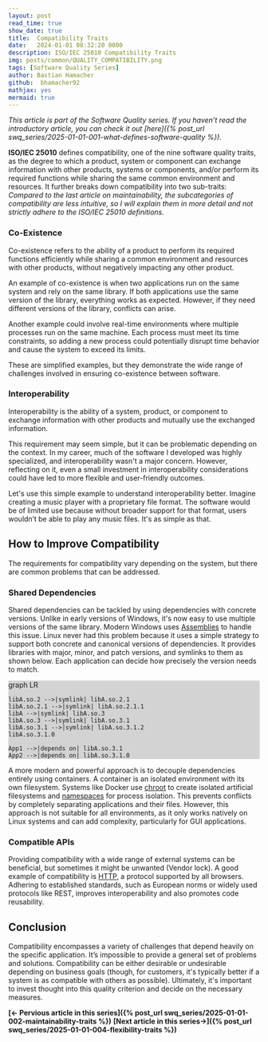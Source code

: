 ```yaml
---
layout: post
read_time: true
show_date: true
title:  Compatibility Traits
date:   2024-01-01 08:32:20 0000
description: ISO/IEC 25010 Compatibility Traits
img: posts/common/QUALITY_COMPATIBILITY.png 
tags: [Software Quality Series]
author: Bastian Hamacher
github:  bhamacher92
mathjax: yes
mermaid: true
---
```


*This article is part of the Software Quality series. If you haven’t read the introductory article, you can check it out [here]({% post_url swq_series/2025-01-01-001-what-defines-software-quality %}).*

**ISO/IEC 25010** defines compatibility, one of the nine software quality traits, as 
the degree to which a product, system or component can exchange information with other products, systems or components, and/or perform its required functions while sharing the same common environment and resources.
It further breaks down compatibility into two sub-traits: 
*Compared to the last article on maintainability, the subcategories of compatibility are less intuitive, so I will explain them in more detail and not strictly adhere to the ISO/IEC 25010 definitions.*

### Co-Existence

Co-existence refers to the ability of a product to perform its required functions efficiently while sharing a common environment and resources with other products, without negatively impacting any other product. 

An example of co-existence is when two applications run on the same system and rely on the same library. If both applications use the same version of the library, everything works as expected. However, if they need different versions of the library, conflicts can arise. 

Another example could involve real-time environments where multiple processes run on the same machine. Each process must meet its time constraints, so adding a new process could potentially disrupt time behavior and cause the system to exceed its limits.

These are simplified examples, but they demonstrate the wide range of challenges involved in ensuring co-existence between software.

### Interoperability

Interoperability is the ability of a system, product, or component to exchange information with other products and mutually use the exchanged information.

This requirement may seem simple, but it can be problematic depending on the context. In my career, much of the software I developed was highly specialized, and interoperability wasn't a major concern. However, reflecting on it, even a small investment in interoperability considerations could have led to more flexible and user-friendly outcomes.

Let's use this simple example to understand interoperability better. Imagine creating a music player with a proprietary file format. The software would be of limited use because without broader support for that format, users wouldn’t be able to play any music files. It's as simple as that.

## How to Improve Compatibility

The requirements for compatibility vary depending on the system, but there are common problems that can be addressed.

### Shared Dependencies

Shared dependencies can be tackled by using dependencies with concrete versions. Unlike in early versions of Windows, it's now easy to use multiple versions of the same library. Modern Windows uses [Assemblies](https://learn.microsoft.com/de-de/dotnet/standard/assembly/) to handle this issue. Linux never had this problem because it uses a simple strategy to support both concrete and canonical versions of dependencies. It provides libraries with major, minor, and patch versions, and symlinks to them as shown below. Each application can decide how precisely the version needs to match.

<div class="mermaid" style="background-color: lightgray;">
graph LR

    libA.so.2 -->|symlink| libA.so.2.1
    libA.so.2.1 -->|symlink| libA.so.2.1.1 
    libA -->|symlink| libA.so.3
    libA.so.3 -->|symlink| libA.so.3.1
    libA.so.3.1 -->|symlink| libA.so.3.1.2
    libA.so.3.1.0

    App1 -->|depends on| libA.so.3.1
    App2 -->|depends on| libA.so.3.1.0
</div>

A more modern and powerful approach is to decouple dependencies entirely using containers. A container is an isolated environment with its own filesystem. Systems like Docker use [chroot](https://linux.die.net/man/1/chroot) to create isolated artificial filesystems and [namespaces](https://man7.org/linux/man-pages/man7/namespaces.7.html) for process isolation. This prevents conflicts by completely separating applications and their files. However, this approach is not suitable for all environments, as it only works natively on Linux systems and can add complexity, particularly for GUI applications.

### Compatible APIs

Providing compatibility with a wide range of external systems can be beneficial, but sometimes it might be unwanted (Vendor lock). A good example of compatibility is [HTTP](https://en.wikipedia.org/wiki/HTTP), a protocol supported by all browsers. Adhering to established standards, such as European norms or widely used protocols like REST, improves interoperability and also promotes code reusability.

## Conclusion

Compatibility encompasses a variety of challenges that depend heavily on the specific application. It’s impossible to provide a general set of problems and solutions. Compatibility can be either desirable or undesirable depending on business goals (though, for customers, it's typically better if a system is as compatible with others as possible). Ultimately, it's important to invest thought into this quality criterion and decide on the necessary measures.

**[<- Pervious article in this series]({% post_url swq_series/2025-01-01-002-maintainability-traits %})**      **[Next article in this series->]({% post_url swq_series/2025-01-01-004-flexibility-traits %})** 